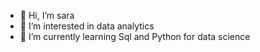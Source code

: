 - 👋 Hi, I’m sara
- 👀 I’m interested in data analytics
- 🌱 I’m currently learning Sql and Python for data science

<!---
sarasei/sarasei is a ✨ special ✨ repository because its `README.md` (this file) appears on your GitHub profile.
You can click the Preview link to take a look at your changes.
--->
